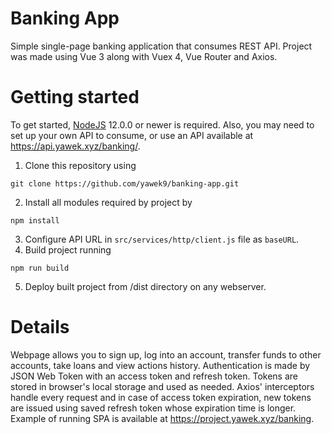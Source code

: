 # Banking App
Simple single-page banking application that consumes REST API.
Project was made using Vue 3 along with Vuex 4, Vue Router and Axios.
# Getting started
To get started, [NodeJS](https://nodejs.org) 12.0.0 or newer is required.
Also, you may need to set up your own API to consume, or use an API available at https://api.yawek.xyz/banking/.
1. Clone this repository using
```
git clone https://github.com/yawek9/banking-app.git
```
2. Install all modules required by project by
```
npm install
```
3. Configure API URL in `src/services/http/client.js` file as `baseURL`.
4. Build project running
```
npm run build
```
5. Deploy built project from /dist directory on any webserver.
# Details
Webpage allows you to sign up, log into an account, transfer funds to other accounts,
take loans and view actions history. Authentication is made by JSON Web Token with an access token and refresh token.
Tokens are stored in browser's local storage and used as needed. Axios' interceptors handle every request
and in case of access token expiration, new tokens are issued using saved refresh token
whose expiration time is longer. Example of running SPA is available at https://project.yawek.xyz/banking.